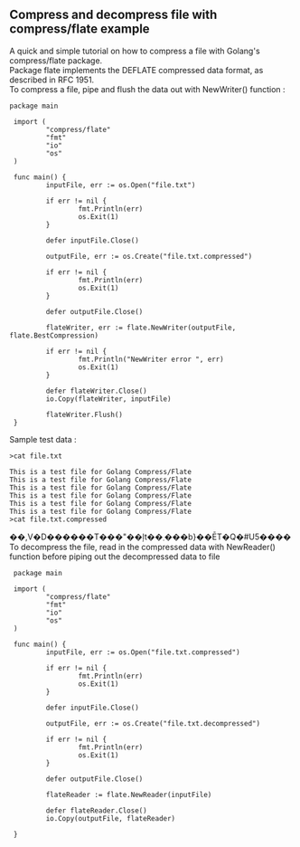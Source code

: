## Compress and decompress file with compress/flate example    
A quick and simple tutorial on how to compress a file with Golang's compress/flate package.   
Package flate implements the DEFLATE compressed data format, as described in RFC 1951.   
To compress a file, pipe and flush the data out with NewWriter() function :   

```golang
package main

 import (
         "compress/flate"
         "fmt"
         "io"
         "os"
 )

 func main() {
         inputFile, err := os.Open("file.txt")

         if err != nil {
                 fmt.Println(err)
                 os.Exit(1)
         }

         defer inputFile.Close()

         outputFile, err := os.Create("file.txt.compressed")

         if err != nil {
                 fmt.Println(err)
                 os.Exit(1)
         }

         defer outputFile.Close()

         flateWriter, err := flate.NewWriter(outputFile, flate.BestCompression)

         if err != nil {
                 fmt.Println("NewWriter error ", err)
                 os.Exit(1)
         }

         defer flateWriter.Close()
         io.Copy(flateWriter, inputFile)

         flateWriter.Flush()
 }
 ```
 
Sample test data :

```
>cat file.txt

This is a test file for Golang Compress/Flate
This is a test file for Golang Compress/Flate
This is a test file for Golang Compress/Flate
This is a test file for Golang Compress/Flate
This is a test file for Golang Compress/Flate
This is a test file for Golang Compress/Flate
>cat file.txt.compressed
```

��,V�D������T���"��ļt��܂���b}��ĒT�Q�#U5����
To decompress the file, read in the compressed data with NewReader() function before piping out the decompressed data to file


```golang
 package main

 import (
         "compress/flate"
         "fmt"
         "io"
         "os"
 )

 func main() {
         inputFile, err := os.Open("file.txt.compressed")

         if err != nil {
                 fmt.Println(err)
                 os.Exit(1)
         }

         defer inputFile.Close()

         outputFile, err := os.Create("file.txt.decompressed")

         if err != nil {
                 fmt.Println(err)
                 os.Exit(1)
         }

         defer outputFile.Close()

         flateReader := flate.NewReader(inputFile)

         defer flateReader.Close()
         io.Copy(outputFile, flateReader)

 }
 ```
